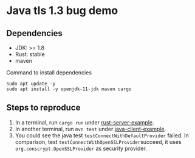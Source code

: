 # Java tls 1.3 bug demo

## Dependencies

- JDK: >= 1.8
- Rust: stable
- maven

Command to install dependencies
```shell
sudo apt update -y
sudo apt install -y openjdk-11-jdk maven cargo
```

## Steps to reproduce

1. In a terminal, run `cargo run` under [rust-server-example](./rust-server-example/).
2. In another terminal, run `mvn test` under [java-client-example](./java-client-example/).
3. You could see the java test `testConnectWithDefaultProvider` failed. In comparison, test `testConnectWithOpenSSLProvider`succeed, it uses `org.conscrypt.OpenSSLProvider` as security provider.